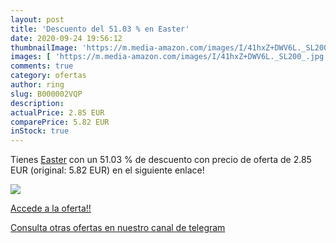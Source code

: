 ```yaml
---
layout: post
title: 'Descuento del 51.03 % en Easter'
date: 2020-09-24 19:56:12
thumbnailImage: 'https://m.media-amazon.com/images/I/41hxZ+DWV6L._SL200_.jpg'
images: [ 'https://m.media-amazon.com/images/I/41hxZ+DWV6L._SL200_.jpg' ]
comments: true
category: ofertas
author: ring
slug: B000002VQP
description:
actualPrice: 2.85 EUR
comparePrice: 5.82 EUR
inStock: true
---
```


Tienes [Easter](https://www.amazon.com/dp/B000002VQP/?tag=redken08-20) con un 51.03 % de descuento con precio de oferta de 2.85 EUR (original: 5.82 EUR) en el siguiente enlace!

[![](https://m.media-amazon.com/images/I/41hxZ+DWV6L._SL200_.jpg)](https://www.amazon.com/dp/B000002VQP/?tag=redken08-20)

[Accede a la oferta!!](https://www.amazon.com/dp/B000002VQP/?tag=redken08-20)

[Consulta otras ofertas en nuestro canal de telegram](https://t.me/s/ofertas25)
